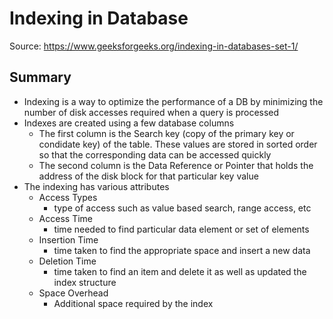 # Indexing in Database
Source: https://www.geeksforgeeks.org/indexing-in-databases-set-1/

## Summary
- Indexing is a way to optimize the performance of a DB by minimizing the number of disk accesses required when a query is processed
- Indexes are created using a few database columns
    - The first column is the Search key (copy of the primary key or condidate key) of the table.  These values are stored in sorted order so that the corresponding data can be accessed quickly
    - The second column is the Data Reference or Pointer that holds the address of the disk block for that particular key value
- The indexing has various attributes
    - Access Types
        - type of access such as value based search, range access, etc
    - Access Time
        - time needed to find particular data element or set of elements
    - Insertion Time
        - time taken to find the appropriate space and insert a new data
    - Deletion Time
        - time taken to find an item and delete it as well as updated the index structure
    - Space Overhead
        - Additional space required by the index